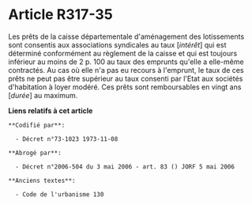 # Article R317-35

Les prêts de la caisse départementale d'aménagement des lotissements sont consentis aux associations syndicales au taux
[*intérêt*] qui est déterminé conformément au règlement de la caisse et qui est toujours inférieur au moins de 2 p. 100 au
taux des emprunts qu'elle a elle-même contractés. Au cas où elle n'a pas eu recours à l'emprunt, le taux de ces prêts ne peut
pas être supérieur au taux consenti par l'Etat aux sociétés d'habitation à loyer modéré. Ces prêts sont remboursables en
vingt ans [*durée*] au maximum.

**Liens relatifs à cet article**

	**Codifié par**:

	  - Décret n°73-1023 1973-11-08

	**Abrogé par**:

	  - Décret n°2006-504 du 3 mai 2006 - art. 83 () JORF 5 mai 2006

	**Anciens textes**:

	  - Code de l'urbanisme 130
